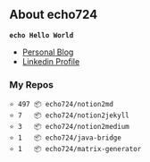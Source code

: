 ## About echo724

<code>**echo Hello World**</code>

- [Personal Blog](https://medium.com/echo-devblog)
- [Linkedin Profile](https://www.linkedin.com/in/eunchan-cho-382001184)

### My Repos
```
⭐️ 497 📦 echo724/notion2md
⭐️ 7   📦 echo724/notion2jekyll
⭐️ 3   📦 echo724/notion2medium
⭐️ 1   📦 echo724/java-bridge
⭐️ 1   📦 echo724/matrix-generator
```
